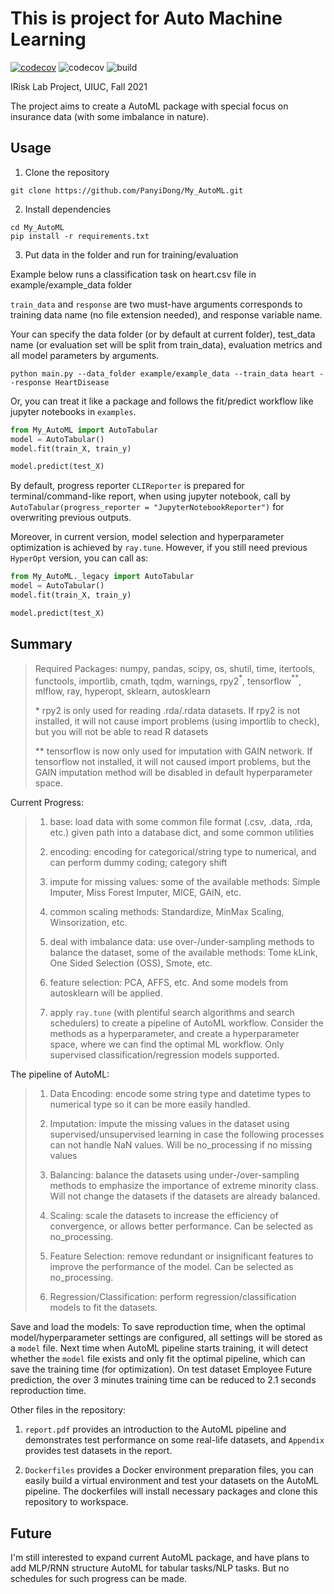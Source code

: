 # This is project for Auto Machine Learning

[![codecov](https://codecov.io/gh/PanyiDong/My_AutoML/branch/master/graph/badge.svg?token=S12Q35HH2Y)](https://codecov.io/gh/PanyiDong/My_AutoML) ![codecov](https://github.com/PanyiDong/My_AutoML/actions/workflows/codecov.yml/badge.svg) ![build](https://github.com/PanyiDong/My_AutoML/actions/workflows/build.yml/badge.svg)

IRisk Lab Project, UIUC, Fall 2021

The project aims to create a AutoML package with special focus on insurance data (with some imbalance in nature).

## Usage

1. Clone the repository

```console
git clone https://github.com/PanyiDong/My_AutoML.git
```

2. Install dependencies

```console
cd My_AutoML
pip install -r requirements.txt
```

3. Put data in the folder and run for training/evaluation

Example below runs a classification task on heart.csv file in example/example_data folder

`train_data` and `response` are two must-have arguments corresponds to training data name (no file extension needed), and response variable name.

Your can specify the data folder (or by default at current folder), test_data name (or evaluation set will be split from train_data), evaluation metrics and all model parameters by arguments.

```console
python main.py --data_folder example/example_data --train_data heart --response HeartDisease
```

Or, you can treat it like a package and follows the fit/predict workflow like jupyter notebooks in `examples`.

```python
from My_AutoML import AutoTabular
model = AutoTabular()
model.fit(train_X, train_y)

model.predict(test_X)
```

By default, progress reporter `CLIReporter` is prepared for terminal/command-like report, when using jupyter notebook, call by `AutoTabular(progress_reporter = "JupyterNotebookReporter")` for overwriting previous outputs.

Moreover, in current version, model selection and hyperparameter optimization is achieved by `ray.tune`. However, if you still need previous `HyperOpt` version, you can call as:

```python
from My_AutoML._legacy import AutoTabular
model = AutoTabular()
model.fit(train_X, train_y)

model.predict(test_X)
```

## Summary

> Required Packages: numpy, pandas, scipy, os, shutil, time, itertools, functools, importlib, cmath, tqdm, warnings, rpy2$^{*}$, tensorflow$^{**}$, mlflow, ray, hyperopt, sklearn, autosklearn
>
> $*$ rpy2 is only used for reading .rda/.rdata datasets. If rpy2 is not installed, it will not cause import problems (using importlib to check), but you will not be able to read R datasets
>
> $**$ tensorflow is now only used for imputation with GAIN network. If tensorflow not installed, it will not caused import problems, but the GAIN imputation method will be disabled in default hyperparameter space.

Current Progress:

> 1. base: load data with some common file format (.csv, .data, .rda, etc.) given path into a database dict, and some common utilities
>
> 2. encoding: encoding for categorical/string type to numerical, and can perform dummy coding; category shift
>
> 3. impute for missing values: some of the available methods: Simple Imputer, Miss Forest Imputer, MICE, GAIN, etc.
>
> 4. common scaling methods: Standardize, MinMax Scaling, Winsorization, etc.
>
> 5. deal with imbalance data: use over-/under-sampling methods to balance the dataset, some of the available methods: Tome kLink, One Sided Selection (OSS), Smote, etc.
>
> 6. feature selection: PCA, AFFS, etc. And some models from autosklearn will be applied.
>
> 7. apply `ray.tune` (with plentiful search algorithms and search schedulers) to create a pipeline of AutoML workflow. Consider the methods as a hyperparameter, and create a hyperparameter space, where we can find the optimal ML workflow. Only supervised classification/regression models supported.

The pipeline of AutoML:

> 1. Data Encoding: encode some string type and datetime types to numerical type so it can be more easily handled.
>
> 2. Imputation: impute the missing values in the dataset using supervised/unsupervised learning in case the following processes can not handle NaN values. Will be no_processing if no missing values
>
> 3. Balancing: balance the datasets using under-/over-sampling methods to emphasize the importance of extreme minority class. Will not change the datasets if the datasets are already balanced.
>
> 4. Scaling: scale the datasets to increase the efficiency of convergence, or allows better performance. Can be selected as no_processing.
>
> 5. Feature Selection: remove redundant or insignificant features to improve the performance of the model. Can be selected as no_processing.
>
> 6. Regression/Classification: perform regression/classification models to fit the datasets.

Save and load the models: To save reproduction time, when the optimal model/hyperparameter settings are configured, all settings will be stored as a `model` file. Next time when AutoML pipeline starts training, it will detect whether the `model` file exists and only fit the optimal pipeline, which can save the training time (for optimization). On test dataset Employee Future prediction, the over 3 minutes training time can be reduced to 2.1 seconds reproduction time.

Other files in the repository:

1. `report.pdf` provides an introduction to the AutoML pipeline and demonstrates test performance on some real-life datasets, and `Appendix` provides test datasets in the report.

2. `Dockerfiles` provides a Docker environment preparation files, you can easily build a virtual environment and test your datasets on the AutoML pipeline. The dockerfiles will install necessary packages and clone this repository to workspace.

## Future

I'm still interested to expand current AutoML package, and have plans to add MLP/RNN structure AutoML for tabular tasks/NLP tasks. But no schedules for such progress can be made.
